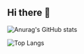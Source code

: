 ## Hi there 👋

![Anurag's GitHub stats](https://github-readme-stats.vercel.app/api?username=LemperorD)

![Top Langs](https://github-readme-stats.vercel.app/api/top-langs/?username=LemperorD)


<!--
**LemperorD/LemperorD** is a ✨ _special_ ✨ repository because its `README.md` (this file) appears on your GitHub profile.

Here are some ideas to get you started:

- 🔭 I’m currently working on ...
- 🌱 I’m currently learning ...
- 👯 I’m looking to collaborate on ...
- 🤔 I’m looking for help with ...
- 💬 Ask me about ...
- 📫 How to reach me: ...
- 😄 Pronouns: ...
- ⚡ Fun fact: ...
-->
